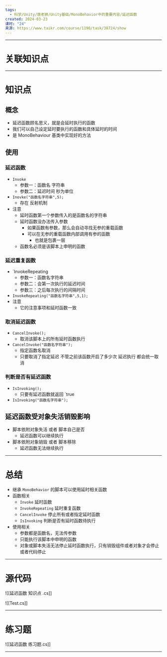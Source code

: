 ```yaml
---
tags:
  - 科学/Unity/唐老狮/Unity基础/MonoBehavior中的重要内容/延迟函数
created: 2024-03-23
课时: "24"
来源: https://www.taikr.com/course/1190/task/38724/show
---
```


---
# 关联知识点

---
# 知识点

## 概念

- 延迟函数顾名思义，就是会延时执行的函数
- 我们可以自己设定延时要执行的函数和具体延时的时间
- 是 MonoBehaviour 基类中实现好的方法
## 使用

### 延迟函数

- `Invoke`
	- 参数一：函数名 字符串
	- 参数二：延迟时间 秒为单位
- `Inovke("函数名字符串",5);`
	- 存在 反射机制
- 注意
	- 延时函数第一个参数传入的是函数名的字符串
	- 延时函数没办法传入参数
		- 如果函数有参数，那么会自动寻找无参的重载函数
		- 可以在无参的重载函数内部调用有参的函数
			- 也就是包裹一层
	- 函数名必须是该脚本上申明的函数
### 延迟重复函数

- `InvokeRepeating
	- 参数一：函数名字符串
	- 参数二：会第一次执行的延迟时间
	- 参数三：之后每次执行的间隔时间
- `InvokeRepeating("函数名字符串",5,1);`
- 注意
	- 它的注意事项和延时函数一致
### 取消延迟函数

- `CancelInvoke();`
	- 取消该脚本上的所有延时函数执行
- `CancelInvoke("函数名字符串");`
	- 指定函数名取消
	- 只要取消了指定延迟 不管之前该函数开启了多少次 延迟执行 都会统一取消
### 判断是否有延迟函数

- `IsInvoking();`
	- 只要有延迟函数就返回 `true
- `IsInvoking("函数名字符串");`
## 延迟函数受对象失活销毁影响

- 脚本依附对象失活 或者 脚本自己是否
	- 延迟函数可以继续执行
- 脚本依附对象销毁 或者 脚本移除
	- 延迟函数无法继续执行

---
# 总结

- 继承 `MonoBehavior` 的脚本可以使用延时相关函数
- 函数相关
	- `Invoke` 延时函数
	- `InvokeRepeating` 延时重复函数
	- `CancelInvoke` 停止所有或者指定延时函数
	- `IsInvoking` 判断是否有延时函数待执行
- 使用相关
	- 参数都是函数名，无法传参数
	- 只能执行该脚本中申明的函数
	- 对象或脚本失活无法停止延时函数执行，只有销毁组件或者对象才会停止或者代码停止

---
# 源代码

![[延迟函数 知识点 .cs]]

![[Test.cs]]

---
# 练习题

![[延迟函数 练习题.cs]]

---



